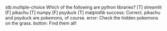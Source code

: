 stb.multiple-choice
Which of the following are python libraries?
[T] streamlit
[F] pikachu
[T] numpy
[F] psyduck
[T] matplotlib
success: Correct. pikachu and psyduck are pokemons, of course.
error: Check the hidden pokemons on the grass.
button: Find them all!
